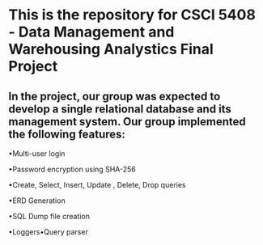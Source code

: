 # This is the repository for CSCI 5408 - Data Management and Warehousing Analystics Final Project

## In the project, our group was expected to develop a single relational database and its management system. Our group implemented the following features:

   •Multi-user login
   
   •Password encryption using SHA-256
   
   •Create, Select, Insert, Update , Delete, Drop queries
   
   •ERD Generation
   
   •SQL Dump file creation
   
   •Loggers•Query parser
